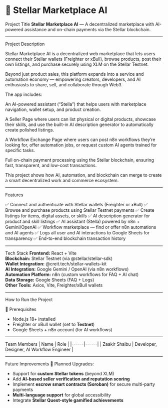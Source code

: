 
# 🌟 Stellar Marketplace AI

Project Title
**Stellar Marketplace AI** — A decentralized marketplace with AI-powered assistance and on-chain payments via the Stellar blockchain.

---

 Project Description

Stellar Marketplace AI is a decentralized web marketplace that lets users connect their Stellar wallets (Freighter or xBull), browse products, post their own listings, and purchase securely using XLM on the Stellar Testnet.

Beyond just product sales, this platform expands into a service and automation economy — empowering creators, developers, and AI enthusiasts to share, sell, and collaborate through Web3.

The app includes:

An AI-powered assistant (“Stella”) that helps users with marketplace navigation, wallet setup, and product creation.

A Seller Page where users can list physical or digital products, showcase their skills, and use the built-in AI description generator to automatically create polished listings.

A Workflow Exchange Page where users can post n8n workflows they’re looking for, offer automation jobs, or request custom AI agents trained for specific tasks.

Full on-chain payment processing using the Stellar blockchain, ensuring fast, transparent, and low-cost transactions.

This project shows how AI, automation, and blockchain can merge to create a smart decentralized work and commerce ecosystem.

---

Features

✅ Connect and authenticate with Stellar wallets (Freighter or xBull)
✅ Browse and purchase products using Stellar Testnet payments
✅ Create listings for items, digital assets, or skills
✅ AI description generator for product and skill listings
✅ AI assistant (Stella) powered by n8n + Gemini/OpenAI
✅ Workflow marketplace — find or offer n8n automations and AI agents
✅ Logs all user and AI interactions to Google Sheets for transparency
✅ End-to-end blockchain transaction history 

---

Tech Stack
**Frontend:** React + Vite  
**Blockchain:** Stellar Testnet (via @stellar/stellar-sdk)  
**Wallet Integration:** @creit.tech/stellar-wallets-kit  
**AI Integration:** Google Gemini / OpenAI (via n8n workflows)  
**Automation Platform:** n8n (custom workflows for FAQ + AI chat)  
**Data Storage:** Google Sheets (FAQ + Logs)  
**Other Tools:** Axios, Vite, Freighter/xBull wallets  

---

How to Run the Project

 🧩 Prerequisites
- Node.js 18+ installed  
- Freighter or xBull wallet (set to **Testnet**)  
- Google Sheets + n8n account (for AI workflows)  

---

Team Members
| Name | Role |
|------|------|
| Zaakir Shaibu | Developer, Designer, AI Workflow Engineer |

---

Future Improvements
🚀 Planned Upgrades:
- Support for **custom Stellar tokens** (beyond XLM)
- Add **AI-based seller verification and reputation scoring**
- Implement **escrow smart contracts (Soroban)** for secure multi-party payments
- **Multi-language support** for global accessibility
- Integrate **Stellar Quest-style gamified achievements**
